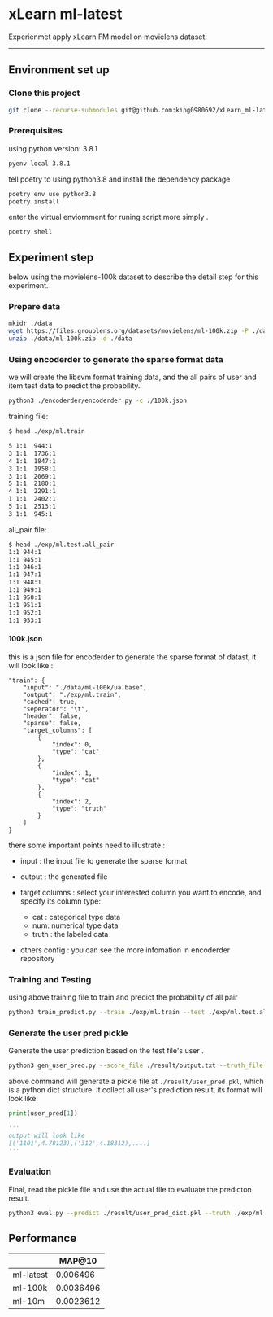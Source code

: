 # xLearn ml-latest

Experienmet apply xLearn FM model on movielens dataset.

---

## Environment set up

### Clone this project

```bash
git clone --recurse-submodules git@github.com:king0980692/xLearn_ml-latest.git
```

### Prerequisites
using python version: 3.8.1
```bash
pyenv local 3.8.1
```

tell poetry to using python3.8 and install the dependency package
```bash
poetry env use python3.8
poetry install
```

enter the virtual enviornment for runing script more simply .
```bash
poetry shell
```


## Experiment step

below using the movielens-100k dataset to describe the detail step for this experiment.

### Prepare data
```bash
mkidr ./data
wget https://files.grouplens.org/datasets/movielens/ml-100k.zip -P ./data
unzip ./data/ml-100k.zip -d ./data
```

### Using encoderder to generate the sparse format data

we will create the libsvm format training data, and the all pairs of user and item test data to predict the probability.

```bash
python3 ./encoderder/encoderder.py -c ./100k.json
```
training file:
```bash
$ head ./exp/ml.train

5 1:1  944:1
3 1:1  1736:1
4 1:1  1847:1
3 1:1  1958:1
3 1:1  2069:1
5 1:1  2180:1
4 1:1  2291:1
1 1:1  2402:1
5 1:1  2513:1
3 1:1  945:1
```


all_pair file:
``` bash
$ head ./exp/ml.test.all_pair
1:1 944:1
1:1 945:1
1:1 946:1
1:1 947:1
1:1 948:1
1:1 949:1
1:1 950:1
1:1 951:1
1:1 952:1
1:1 953:1

```


#### 100k.json
this is a json file for encoderder to generate the sparse format of datast, it will look like :
```json=
"train": {
    "input": "./data/ml-100k/ua.base",
    "output": "./exp/ml.train",
    "cached": true,
    "seperator": "\t",
    "header": false,
    "sparse": false,
    "target_columns": [
        {
            "index": 0,
            "type": "cat"
        },
        {
            "index": 1,
            "type": "cat"
        },
        {
            "index": 2,
            "type": "truth"
        }
    ]
}

```
there some important points need to illustrate : 
* input : the input file to generate the sparse format
* output : the generated file
* target columns : select your interested column you want to encode, and specify its column type: 
    * cat : categorical type data
    * num: numerical type data
    * truth : the labeled data

* others config : you can see the more infomation in encoderder repository



### Training and Testing
using above training file to train and predict the probability of all pair 

```bash
python3 train_predict.py --train ./exp/ml.train --test ./exp/ml.test.all_pair --output ./result/output.txt
```

### Generate the user pred pickle
Generate the user prediction based on the test file's user .

```bash
python3 gen_user_pred.py --score_file ./result/output.txt --truth_file ./exp/ml.test.all_pair
```
above command will generate a pickle file at `./result/user_pred.pkl`, which is a python dict structure.
It collect all user's prediction result, its format will look like:

```python
print(user_pred[1])

'''
output will look like 
[('1101',4.78123),('312',4.18312),....]
'''
```


### Evaluation

Final, read the pickle file and use the actual file to evaluate the predicton result.

```bash
python3 eval.py --predict ./result/user_pred_dict.pkl --truth ./exp/ml.test
```
## Performance


|         | MAP@10    |
| ------- | --------- |
| ml-latest | 0.006496 |
| ml-100k | 0.0036496 |
| ml-10m  | 0.0023612 |


